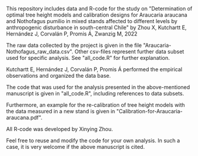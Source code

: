 This repository includes data and R-code for the study on "Determination of optimal tree height models and calibration designs for Araucaria araucana and Nothofagus pumilio in mixed stands affected to different levels by anthropogenic disturbance in south-central Chile" by Zhou X, Kutchartt E, Hernández J, Corvalán P, Promis Á, Zwanzig M, 2022

The raw data collected by the project is given in the file "Araucaria-Nothofagus_raw_data.csv". Other csv-files represent further data subset used for specific analysis. See "all_code.R" for further explanation.

  Kutchartt E, Hernández J, Corvalán P, Promis Á performed the empirical observations and organized the data base.

The code that was used for the analysis presented in the above-mentioned manuscript is given in "all_code.R", including references to data subsets.

Furthermore, an example for the re-calibration of tree height models with the data measured in a new stand is given in "Calibration-for-Araucaria-araucana.pdf".

 All R-code was developed by Xinying Zhou.

Feel free to reuse and modify the code for your own analysis. In such a case, it is very welcome if the above manuscript is cited.
